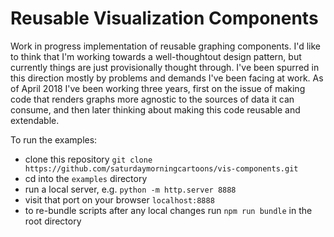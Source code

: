 # Reusable Visualization Components

Work in progress implementation of reusable graphing components. I'd like to think that I'm working towards a well-thoughtout design pattern, but currently things are just provisionally thought through. I've been spurred in this direction mostly by problems and demands I've been facing at work. As of April 2018 I've been working three years, first on the issue of making code that renders graphs more agnostic to the sources of data it can consume, and then later thinking about making this code reusable and extendable.

To run the examples:

- clone this repository `git clone https://github.com/saturdaymorningcartoons/vis-components.git`
- cd into the `examples` directory
- run a local server, e.g. `python -m http.server 8888`
- visit that port on your browser `localhost:8888`
- to re-bundle scripts after any local changes run `npm run bundle` in the root directory
